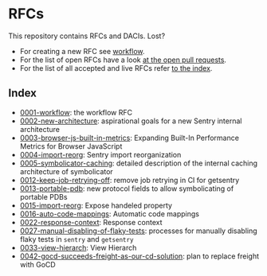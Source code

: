 # RFCs

This repository contains RFCs and DACIs.  Lost?

* For creating a new RFC see [workflow](text/0001-workflow.md).
* For the list of open RFCs have a look [at the open pull requests](https://github.com/getsentry/rfcs/pulls).
* For the list of all accepted and live RFCs refer [to the index](#index).

## Index

* [0001-workflow](text/0001-workflow.md): the workflow RFC
* [0002-new-architecture](text/0002-new-architecture.md): aspirational goals for a new Sentry internal architecture
* [0003-browser-js-built-in-metrics](text/0003-browser-js-built-in-metrics.md): Expanding Built-In Performance Metrics for Browser JavaScript
* [0004-import-reorg](text/0004-import-reorg.md): Sentry import reorganization
* [0005-symbolicator-caching](text/0005-symbolicator-caching.md): detailed description of the internal caching architecture of symbolicator
* [0012-keep-job-retrying-off](text/0012-keep-job-retrying-off.md): remove job retrying in CI for getsentry
* [0013-portable-pdb](text/0013-portable-pdb.md): new protocol fields to allow symbolicating of portable PDBs
* [0015-import-reorg](text/0015-expose-handeled-property.md): Expose handeled property
* [0016-auto-code-mappings](text/0016-auto-code-mappings.md): Automatic code mappings
* [0022-response-context](text/0022-response-context.md): Response context
* [0027-manual-disabling-of-flaky-tests](text/0027-manual-disabling-of-flaky-tests.md): processes for manually disabling flaky tests in `sentry` and `getsentry`
* [0033-view-hierarch](text/0033-view-hierarch.md): View Hierarch
* [0042-gocd-succeeds-freight-as-our-cd-solution](text/0042-gocd-succeeds-freight-as-our-cd-solution.md): plan to replace freight with GoCD